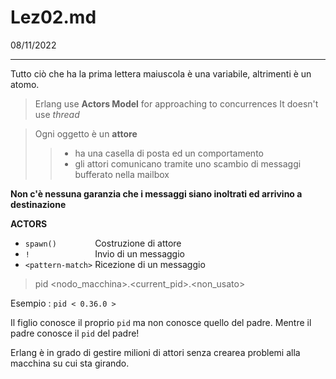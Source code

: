 # Lez02.md

08/11/2022

---


Tutto ciò che ha la prima lettera maiuscola è una variabile, altrimenti è un atomo.

> Erlang use **Actors Model** for approaching to concurrences
> It doesn't use *thread*


> Ogni oggetto è un **attore**
> > + ha una casella di posta ed un comportamento
> > + gli attori comunicano tramite uno scambio di messaggi bufferato nella mailbox

**Non c'è nessuna garanzia che i messaggi siano inoltrati ed arrivino a destinazione**


**ACTORS**

+ `spawn()        ` Costruzione di attore
+ `!              ` Invio di un messaggio
+ `<pattern-match>` Ricezione di un messaggio

> pid <nodo_macchina>.<current_pid>.<non_usato>

Esempio
  : `pid < 0.36.0 >`



Il figlio conosce il proprio `pid` ma non conosce quello del padre.
Mentre il padre conosce il `pid` del padre! 


Erlang è in grado di gestire milioni di attori senza crearea problemi alla macchina su cui
sta girando.


